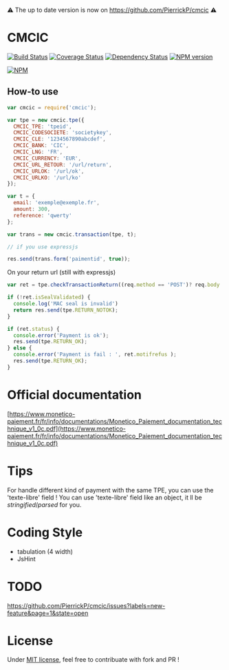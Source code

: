 :warning: The up to date version is now on https://github.com/PierrickP/cmcic :warning:

# CMCIC

[![Build Status](https://travis-ci.org/PierrickP/cmcic.png?branch=master)](https://travis-ci.org/PierrickP/cmcic)
[![Coverage Status](https://coveralls.io/repos/PierrickP/cmcic/badge.png)](https://coveralls.io/r/PierrickP/cmcic)
[![Dependency Status](https://david-dm.org/PierrickP/cmcic.png)](https://david-dm.org/PierrickP/cmcic)
[![NPM version](https://badge.fury.io/js/cmcic.png)](http://badge.fury.io/js/cmcic)

[![NPM](https://nodei.co/npm/cmcic.png?downloads=true&stars=true)](https://npmjs.org/package/cmcic)

## How-to use

```JavaScript
var cmcic = require('cmcic');

var tpe = new cmcic.tpe({
  CMCIC_TPE: 'tpeid',
  CMCIC_CODESOCIETE: 'societykey',
  CMCIC_CLE: '1234567890abcdef',
  CMCIC_BANK: 'CIC',
  CMCIC_LNG: 'FR',
  CMCIC_CURRENCY: 'EUR',
  CMCIC_URL_RETOUR: '/url/return',
  CMCIC_URLOK: '/url/ok',
  CMCIC_URLKO: '/url/ko'
});

var t = {
  email: 'exemple@exemple.fr',
  amount: 300,
  reference: 'qwerty'
};

var trans = new cmcic.transaction(tpe, t);

// if you use expressjs

res.send(trans.form('paimentid', true));

```

On your return url (still with expressjs)

```JavaScript
var ret = tpe.checkTransactionReturn((req.method == 'POST')? req.body : req.query);

if (!ret.isSealValidated) {
  console.log('MAC seal is invalid')
  return res.send(tpe.RETURN_NOTOK);
}

if (ret.status) {
  console.error('Payment is ok');
  res.send(tpe.RETURN_OK);
} else {
  console.error('Payment is fail : ', ret.motifrefus );
  res.send(tpe.RETURN_OK);
}
```

# Official documentation

[https://www.monetico-paiement.fr/fr/info/documentations/Monetico_Paiement_documentation_technique_v1_0c.pdf](https://www.monetico-paiement.fr/fr/info/documentations/Monetico_Paiement_documentation_technique_v1_0c.pdf)

# Tips

For handle different kind of payment with the same TPE, you can use the 'texte-libre' field !
You can use 'texte-libre' field like an object, it ll be *stringified*/*parsed* for you.

# Coding Style

* tabulation (4 width)
* JsHint


# TODO

https://github.com/PierrickP/cmcic/issues?labels=new-feature&page=1&state=open

# License

Under [MIT license](LICENSE.md), feel free to contribuate with fork and PR !
